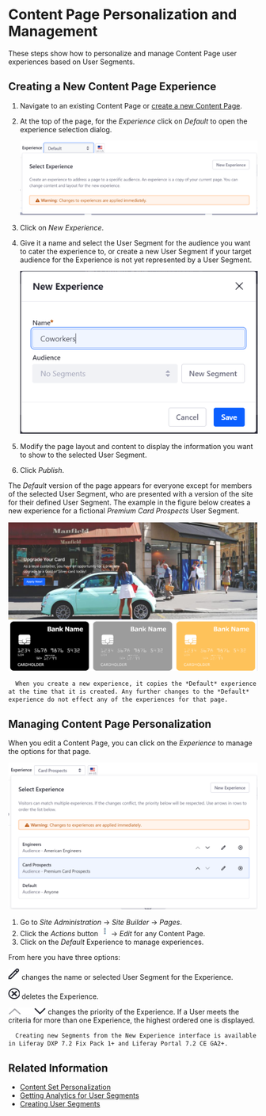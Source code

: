 # Content Page Personalization and Management

These steps show how to personalize and manage Content Page user experiences based on User Segments.

## Creating a New Content Page Experience

1. Navigate to an existing Content Page or [create a new Content Page](../../creating-pages/04-building-content-pages.md).
1. At the top of the page, for the *Experience* click on *Default* to open the experience selection dialog.

    ![Click on the current experience to create a new one or select a different existing experience.](./content-page-personalization/images/01.png)

1. Click on *New Experience*.
1. Give it a name and select the User Segment for the audience you want to cater the experience to, or create a new User Segment if your target audience for the Experience is not yet represented by a User Segment.

    ![You can add a new Segment while creating a new Experience.](./content-page-personalization/images/02.png)

1. Modify the page layout and content to display the information you want to show to the selected User Segment.
1. Click *Publish*.

The *Default* version of the page appears for everyone except for members of the selected User Segment, who are presented with a version of the site for their defined User Segment. The example in the figure below creates a new experience for a fictional *Premium Card Prospects* User Segment.

![Your final result for the card prospects might look something like this.](./content-page-personalization/images/03.png)

```note::
  When you create a new experience, it copies the *Default* experience at the time that it is created. Any further changes to the *Default* experience do not effect any of the experiences for that page.
```

## Managing Content Page Personalization

When you edit a Content Page, you can click on the *Experience* to manage the options for that page.

![You can add, edit, delete, or change priority for Experiences.](./content-page-personalization/images/04.png)

1. Go to *Site Administration* &rarr; *Site Builder* &rarr; *Pages*.
1. Click the *Actions* button ![Actions](../../../images/icon-actions.png) &rarr; *Edit* for any Content Page.
1. Click on the *Default* Experience to manage experiences.

From here you have three options:

![Edit](../../../images/icon-edit.png) changes the name or selected User Segment for the Experience.

![Delete](../../../images/icon-delete.png) deletes the Experience.

![Priority](../../../images/icon-priority.png) changes the priority of the Experience. If a User meets the criteria for more than one Experience, the highest ordered one is displayed.

```note::
  Creating new Segments from the New Experience interface is available in Liferay DXP 7.2 Fix Pack 1+ and Liferay Portal 7.2 CE GA2+.
```

## Related Information

* [Content Set Personalization](./content-set-personalization.md)
* [Getting Analytics for User Segments](../segmentation/getting-analytics-for-user-segments.md)
* [Creating User Segments](../segmentation/creating-and-managing-user-segments.md)
